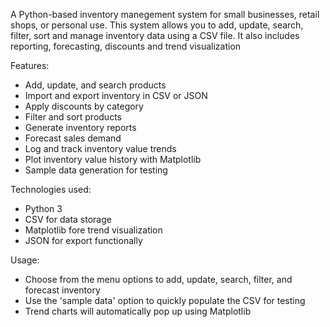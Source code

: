 A Python-based inventory manegement system for small businesses, retail shops, or personal use. 
This system allows you to add, update, search, filter, sort and manage inventory data using a CSV file.
It also includes reporting, forecasting, discounts and trend visualization 

Features:
- Add, update, and search products
- Import and export inventory in CSV or JSON
- Apply discounts by category
- Filter and sort products
- Generate inventory reports
- Forecast sales demand
- Log and track inventory value trends
- Plot inventory value history with Matplotlib
- Sample data generation for testing

Technologies used:
- Python 3
- CSV for data storage
- Matplotlib fore trend visualization
- JSON for export functionally 

Usage:
- Choose from the menu options to add, update, search, filter, and forecast inventory
- Use the 'sample data' option to quickly populate the CSV for testing
- Trend charts will automatically pop up using Matplotlib
